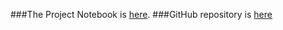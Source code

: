 ###The Project Notebook is [here](Notebook.nb.html). 
###GitHub repository is [here](https://github.com/CannataUTDV/s17dvfinalproject-jiang-sharma-xie-xiao)
